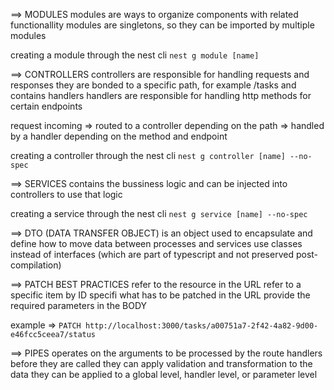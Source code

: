 ==> MODULES
modules are ways to organize components with related functionallity
modules are singletons, so they can be imported by multiple modules

creating a module through the nest cli `nest g module [name]`

==> CONTROLLERS
controllers are responsible for handling requests and responses
they are bonded to a specific path, for example /tasks and contains handlers
handlers are responsible for handling http methods for certain endpoints

request incoming => routed to a controller depending on the path => handled by a handler depending on the method and endpoint

creating a controller through the nest cli `nest g controller [name] --no-spec`

==> SERVICES
contains the bussiness logic and can be injected into controllers to use that logic

creating a service through the nest cli `nest g service [name] --no-spec`

==> DTO (DATA TRANSFER OBJECT)
is an object used to encapsulate and define how to move data between processes and services
use classes instead of interfaces (which are part of typescript and not preserved post-compilation)

==> PATCH BEST PRACTICES
refer to the resource in the URL
refer to a specific item by ID
specifi what has to be patched in the URL
provide the required parameters in the BODY

example => `PATCH http://localhost:3000/tasks/a00751a7-2f42-4a82-9d00-e46fcc5ceea7/status`

==> PIPES
operates on the arguments to be processed by the route handlers before they are called
they can apply validation and transformation to the data
they can be applied to a global level, handler level, or parameter level
